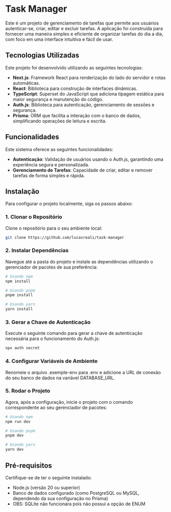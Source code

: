 # Task Manager

Este é um projeto de gerenciamento de tarefas que permite aos usuários autenticar-se, criar, editar e excluir tarefas. A aplicação foi construída para fornecer uma maneira simples e eficiente de organizar tarefas do dia a dia, com foco em uma interface intuitiva e fácil de usar.

## Tecnologias Utilizadas

Este projeto foi desenvolvido utilizando as seguintes tecnologias:

-   **Next.js**: Framework React para renderização do lado do servidor e rotas automáticas.
-   **React**: Biblioteca para construção de interfaces dinâmicas.
-   **TypeScript**: Superset do JavaScript que adiciona tipagem estática para maior segurança e manutenção do código.
-   **Auth.js**: Biblioteca para autenticação, gerenciamento de sessões e segurança.
-   **Prisma**: ORM que facilita a interação com o banco de dados, simplificando operações de leitura e escrita.

## Funcionalidades

Este sistema oferece as seguintes funcionalidades:
-   **Autenticação**: Validação de usuários usando o Auth.js, garantindo uma experiência segura e personalizada.
-   **Gerenciamento de Tarefas**: Capacidade de criar, editar e remover tarefas de forma simples e rápida.

## Instalação

Para configurar o projeto localmente, siga os passos abaixo:

### 1. Clonar o Repositório

Clone o repositório para o seu ambiente local:

```bash
git clone https://github.com/lucasreali/task-manager
```

### 2. Instalar Dependências

Navegue até a pasta do projeto e instale as dependências utilizando o gerenciador de pacotes de sua preferência:

```bash
# Usando npm
npm install

# Usando pnpm
pnpm install

# Usando yarn
yarn install
```

### 3. Gerar a Chave de Autenticação

Execute o seguinte comando para gerar a chave de autenticação necessária para o funcionamento do Auth.js:

```bash
npx auth secret
```

### 4. Configurar Variáveis de Ambiente

Renomeie o arquivo .exemple-env para .env e adicione a URL de conexão do seu banco de dados na variável DATABASE_URL.

### 5. Rodar o Projeto

Agora, após a configuração, inicie o projeto com o comando correspondente ao seu gerenciador de pacotes:

```bash
# Usando npm
npm run dev

# Usando pnpm
pnpm dev

# Usando yarn
yarn dev
```

## Pré-requisitos
Certifique-se de ter o seguinte instalado:

- Node.js (versão 20 ou superior)
- Banco de dados configurado (como PostgreSQL ou MySQL, dependendo da sua configuração no Prisma)
- OBS: SQLite não funcionara pois não possui a opção de ENUM